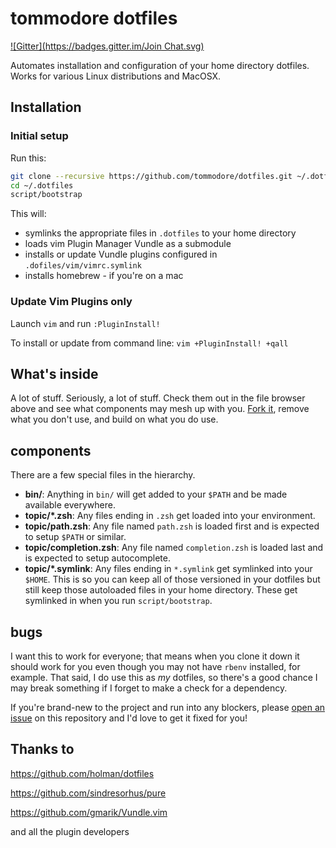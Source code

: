 # tommodore dotfiles

[![Gitter](https://badges.gitter.im/Join Chat.svg)](https://gitter.im/tommodore/dotfiles?utm_source=badge&utm_medium=badge&utm_campaign=pr-badge&utm_content=badge)

Automates installation and configuration of your home directory dotfiles.
Works for various Linux distributions and MacOSX.

## Installation

### Initial setup

Run this:

```sh
git clone --recursive https://github.com/tommodore/dotfiles.git ~/.dotfiles
cd ~/.dotfiles
script/bootstrap
```

This will:
* symlinks the appropriate files in `.dotfiles` to your home directory
* loads vim Plugin Manager Vundle as a submodule
* installs or update Vundle plugins configured in `.dofiles/vim/vimrc.symlink`
* installs homebrew - if you're on a mac

### Update Vim Plugins only

Launch `vim` and run `:PluginInstall!`

To install or update from command line: `vim +PluginInstall! +qall`

## What's inside

A lot of stuff. Seriously, a lot of stuff. Check them out in the file browser
above and see what components may mesh up with you.
[Fork it](https://github.com/tommodore/dotfiles/fork), remove what you don't
use, and build on what you do use.

## components

There are a few special files in the hierarchy.

- **bin/**: Anything in `bin/` will get added to your `$PATH` and be made
  available everywhere.
- **topic/\*.zsh**: Any files ending in `.zsh` get loaded into your
  environment.
- **topic/path.zsh**: Any file named `path.zsh` is loaded first and is
  expected to setup `$PATH` or similar.
- **topic/completion.zsh**: Any file named `completion.zsh` is loaded
  last and is expected to setup autocomplete.
- **topic/\*.symlink**: Any files ending in `*.symlink` get symlinked into
  your `$HOME`. This is so you can keep all of those versioned in your dotfiles
  but still keep those autoloaded files in your home directory. These get
  symlinked in when you run `script/bootstrap`.

## bugs

I want this to work for everyone; that means when you clone it down it should
work for you even though you may not have `rbenv` installed, for example. That
said, I do use this as *my* dotfiles, so there's a good chance I may break
something if I forget to make a check for a dependency.

If you're brand-new to the project and run into any blockers, please
[open an issue](https://github.com/tommodore/dotfiles/issues) on this repository
and I'd love to get it fixed for you!

Thanks to
---------

https://github.com/holman/dotfiles

https://github.com/sindresorhus/pure

https://github.com/gmarik/Vundle.vim

and all the plugin developers
